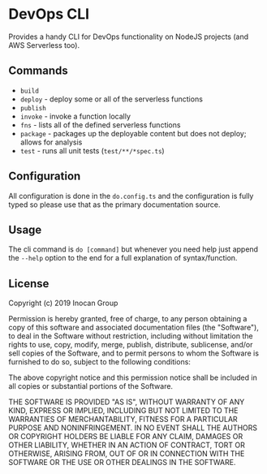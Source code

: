 # DevOps CLI

Provides a handy CLI for DevOps functionality on NodeJS projects (and AWS Serverless too).

## Commands

- `build`
- `deploy` - deploy some or all of the serverless functions
- `publish`
- `invoke` - invoke a function locally
- `fns` - lists all of the defined serverless functions
- `package` - packages up the deployable content but does not deploy; allows for analysis
- `test` - runs all unit tests (`test/**/*spec.ts`)

## Configuration

All configuration is done in the `do.config.ts` and the configuration is fully typed so please use that as the primary documentation source.

## Usage

The cli command is `do [command]` but whenever you need help just append the `--help` option to the end for a full explanation of syntax/function.

## License

Copyright (c) 2019 Inocan Group

Permission is hereby granted, free of charge, to any person obtaining a copy of
this software and associated documentation files (the "Software"), to deal in
the Software without restriction, including without limitation the rights to
use, copy, modify, merge, publish, distribute, sublicense, and/or sell copies
of the Software, and to permit persons to whom the Software is furnished to do
so, subject to the following conditions:

The above copyright notice and this permission notice shall be included in all
copies or substantial portions of the Software.

THE SOFTWARE IS PROVIDED "AS IS", WITHOUT WARRANTY OF ANY KIND, EXPRESS OR
IMPLIED, INCLUDING BUT NOT LIMITED TO THE WARRANTIES OF MERCHANTABILITY,
FITNESS FOR A PARTICULAR PURPOSE AND NONINFRINGEMENT. IN NO EVENT SHALL THE
AUTHORS OR COPYRIGHT HOLDERS BE LIABLE FOR ANY CLAIM, DAMAGES OR OTHER
LIABILITY, WHETHER IN AN ACTION OF CONTRACT, TORT OR OTHERWISE, ARISING FROM,
OUT OF OR IN CONNECTION WITH THE SOFTWARE OR THE USE OR OTHER DEALINGS IN THE
SOFTWARE.